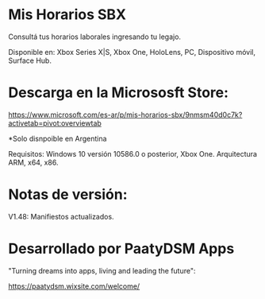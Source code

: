 # Mis Horarios SBX
Consultá tus horarios laborales ingresando tu legajo.

Disponible en: Xbox Series X|S, Xbox One, HoloLens, PC, Dispositivo móvil, Surface Hub.

#
# Descarga en la Micrososft Store:
https://www.microsoft.com/es-ar/p/mis-horarios-sbx/9nmsm40d0c7k?activetab=pivot:overviewtab

*Solo disnpoible en Argentina

Requisitos:
Windows 10 versión 10586.0 o posterior, Xbox One.
Arquitectura 	ARM, x64, x86.


# Notas de versión:
V1.48: Manifiestos actualizados.


# Desarrollado por PaatyDSM Apps
"Turning dreams into apps, living and leading the future":

https://paatydsm.wixsite.com/welcome/

